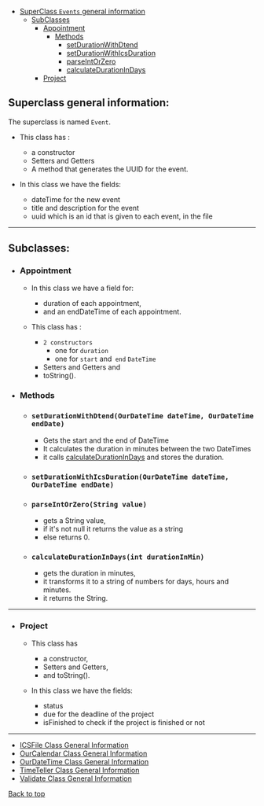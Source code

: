 
* [SuperClass `Events` general information](#superclass-general-information)
    * [SubClasses](#subclasses)
        * [Appointment](#appointment)
           * [Methods](#methods)
             * [setDurationWithDtend](#setdurationwithdtendourdatetime-datetime-ourdatetime-enddate)
             * [setDurationWithIcsDuration](#setdurationwithicsdurationourdatetime-datetime-ourdatetime-enddate)
             * [parseIntOrZero](#parseintorzerostring-value)
             * [calculateDurationInDays](#calculatedurationindaysint-durationinmin)
        * [Project](#project)

## Superclass general information:

The superclass is named `Event`.
   - This class has :
        - a constructor
        - Setters and Getters
        - A method that generates the UUID for the event.

   - In this class we have the fields:
        - dateTime for the new event
        - title and description for the event
        - uuid which is an id that is given to each event, in the file

<hr>

## Subclasses:
    
  - ### Appointment
      - In this class we have a field for:
         - duration of each appointment, 
         - and an endDateTime of each appointment.
        
      - This class has :
        - `2 constructors `
          - one for `duration` 
          - one for `start` and` end` `DateTime`
        - Setters and Getters and 
        - toString().

  - ### Methods

    - ### `setDurationWithDtend(OurDateTime dateTime, OurDateTime endDate)`

      - Gets the start and the end of DateTime
      - It calculates the duration in minutes between the two DateTimes
      - it calls [calculateDurationInDays](#calculatedurationindaysint-durationinmin) and  stores the duration.

    - ### `setDurationWithIcsDuration(OurDateTime dateTime, OurDateTime endDate)`

    - ### `parseIntOrZero(String value)`

        - gets a String value, 
        - if it's not null it returns the value as a string 
        - else returns 0.

    - ### `calculateDurationInDays(int durationInMin)`

        - gets the duration in minutes,
        - it transforms it to a string of numbers for days, hours and minutes.
        - it returns the String.

<hr>

- ### Project
    - This class has 
      - a constructor, 
      - Setters and Getters,
      - and toString().

    - In this class we have the fields:
      - status
      - due for the deadline of the project
      - isFinished to check if the project is finished or not

<hr>

- [ICSFile Class General Information](ICSFile_doc.md)
- [OurCalendar Class General Information](OurCalendar_doc.md)
- [OurDateTime Class General Information](OurDateTime_doc.md)
- [TimeTeller Class General Information](TimeTeller_doc.md)
- [Validate Class General Information](Validate_doc.md)


[Back to top](#superclass-general-information)
